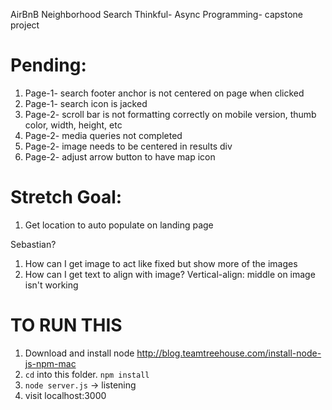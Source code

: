 AirBnB Neighborhood Search
Thinkful- Async Programming- capstone project

# Pending:

1. Page-1- search footer anchor is not centered on page when clicked
1. Page-1- search icon is jacked
1. Page-2- scroll bar is not formatting correctly on mobile version, thumb color, width, height, etc
1. Page-2- media queries not completed
1. Page-2- image needs to be centered in results div
1. Page-2- adjust arrow button to have map icon

# Stretch Goal:

1. Get location to auto populate on landing page

Sebastian?

1. How can I get image to act like fixed but show more of the images
1. How can I get text to align with image? Vertical-align: middle on image isn't working

# TO RUN THIS

1. Download and install node http://blog.teamtreehouse.com/install-node-js-npm-mac
1. `cd` into this folder. `npm install`
1. `node server.js` -> listening
1. visit localhost:3000
